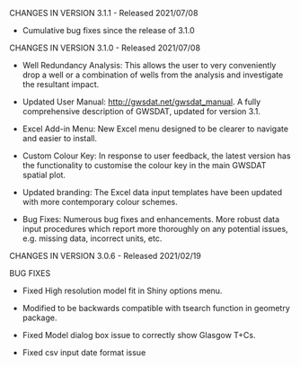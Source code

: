 CHANGES IN VERSION 3.1.1 - Released 2021/07/08

* Cumulative bug fixes since the release of 3.1.0

CHANGES IN VERSION 3.1.0 - Released 2021/07/08

* Well Redundancy Analysis: This allows the user to very conveniently drop a well or a combination of wells from the analysis and investigate the resultant impact. 

* Updated User Manual: http://gwsdat.net/gwsdat_manual. A fully comprehensive description of GWSDAT, updated for version 3.1. 

* Excel Add-in Menu: New Excel menu designed to be clearer to navigate and easier to install. 

* Custom Colour Key:  In response to user feedback, the latest version has the functionality to customise the colour key in the main GWSDAT spatial plot. 

* Updated branding: The Excel data input templates have been updated with more contemporary colour schemes.

* Bug Fixes: Numerous bug fixes and enhancements. More robust data input procedures which report more thoroughly on any potential issues, e.g. missing data, incorrect units, etc.


CHANGES IN VERSION 3.0.6 - Released 2021/02/19

BUG FIXES

* Fixed High resolution model fit in Shiny options menu. 

* Modified to be backwards compatible with tsearch function in geometry package.

* Fixed Model dialog box issue to correctly show Glasgow T+Cs. 

* Fixed csv input date format issue

